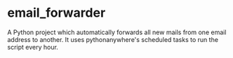 # email_forwarder
A Python project which automatically forwards all new mails from one email address to another. It uses pythonanywhere's scheduled tasks to run the script every hour.
